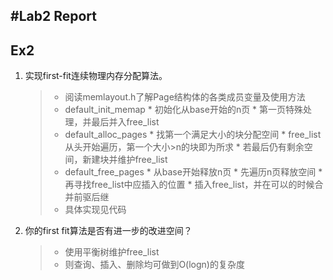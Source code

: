 #Lab2 Report
-----
## Ex2
1. 实现first-fit连续物理内存分配算法。

	> * 阅读memlayout.h了解Page结构体的各类成员变量及使用方法
	> * default_init_memap
		* 初始化从base开始的n页
		* 第一页特殊处理，并最后并入free_list
	> * default_alloc_pages
		* 找第一个满足大小的块分配空间
		* free_list从头开始遍历，第一个大小>n的块即为所求
		* 若最后仍有剩余空间，新建块并维护free_list
	> * default_free_pages
		* 从base开始释放n页
		* 先遍历n页释放空间
		* 再寻找free_list中应插入的位置
		* 插入free_list，并在可以的时候合并前驱后继
	> * 具体实现见代码

1. 你的first fit算法是否有进一步的改进空间？

	> * 使用平衡树维护free_list
	> * 则查询、插入、删除均可做到O(logn)的复杂度
